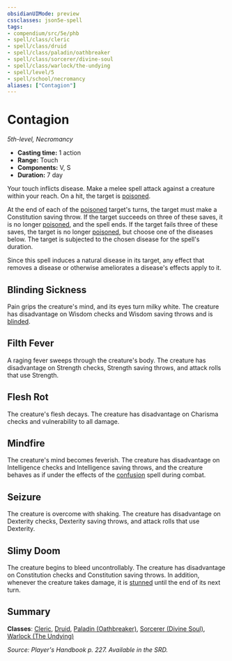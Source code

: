 ```yaml
---
obsidianUIMode: preview
cssclasses: json5e-spell
tags:
- compendium/src/5e/phb
- spell/class/cleric
- spell/class/druid
- spell/class/paladin/oathbreaker
- spell/class/sorcerer/divine-soul
- spell/class/warlock/the-undying
- spell/level/5
- spell/school/necromancy
aliases: ["Contagion"]
---
```

# Contagion
*5th-level, Necromancy*  

- **Casting time:** 1 action
- **Range:** Touch
- **Components:** V, S
- **Duration:** 7 day

Your touch inflicts disease. Make a melee spell attack against a creature within your reach. On a hit, the target is [poisoned](z_compendium/rules/conditions.md#poisoned).

At the end of each of the [poisoned](z_compendium/rules/conditions.md#poisoned) target's turns, the target must make a Constitution saving throw. If the target succeeds on three of these saves, it is no longer [poisoned](z_compendium/rules/conditions.md#poisoned), and the spell ends. If the target fails three of these saves, the target is no longer [poisoned](z_compendium/rules/conditions.md#poisoned), but choose one of the diseases below. The target is subjected to the chosen disease for the spell's duration.

Since this spell induces a natural disease in its target, any effect that removes a disease or otherwise ameliorates a disease's effects apply to it.

## Blinding Sickness

Pain grips the creature's mind, and its eyes turn milky white. The creature has disadvantage on Wisdom checks and Wisdom saving throws and is [blinded](z_compendium/rules/conditions.md#blinded).

## Filth Fever

A raging fever sweeps through the creature's body. The creature has disadvantage on Strength checks, Strength saving throws, and attack rolls that use Strength.

## Flesh Rot

The creature's flesh decays. The creature has disadvantage on Charisma checks and vulnerability to all damage.

## Mindfire

The creature's mind becomes feverish. The creature has disadvantage on Intelligence checks and Intelligence saving throws, and the creature behaves as if under the effects of the [confusion](z_compendium/spells/confusion.md) spell during combat.

## Seizure

The creature is overcome with shaking. The creature has disadvantage on Dexterity checks, Dexterity saving throws, and attack rolls that use Dexterity.

## Slimy Doom

The creature begins to bleed uncontrollably. The creature has disadvantage on Constitution checks and Constitution saving throws. In addition, whenever the creature takes damage, it is [stunned](z_compendium/rules/conditions.md#stunned) until the end of its next turn.

## Summary

**Classes**: [Cleric](z_compendium/classes/cleric.md), [Druid](z_compendium/classes/druid.md), [Paladin (Oathbreaker)](z_compendium/classes/paladin-oathbreaker.md), [Sorcerer (Divine Soul)](z_compendium/classes/sorcerer-divine-soul-xge.md), [Warlock (The Undying)](z_compendium/classes/warlock-the-undying-scag.md)

*Source: Player's Handbook p. 227. Available in the SRD.*